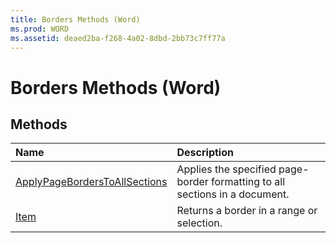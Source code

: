 ```yaml
---
title: Borders Methods (Word)
ms.prod: WORD
ms.assetid: deaed2ba-f268-4a02-8dbd-2bb73c7ff77a
---
```



# Borders Methods (Word)

## Methods



|**Name**|**Description**|
|:-----|:-----|
|[ApplyPageBordersToAllSections](borders-applypageborderstoallsections-method-word.md)|Applies the specified page-border formatting to all sections in a document.|
|[Item](borders-item-method-word.md)|Returns a border in a range or selection.|

